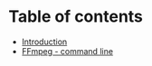 # Table of contents

* [Introduction](README.md)
* [FFmpeg - command line](ffmpeg-command-line.md)

